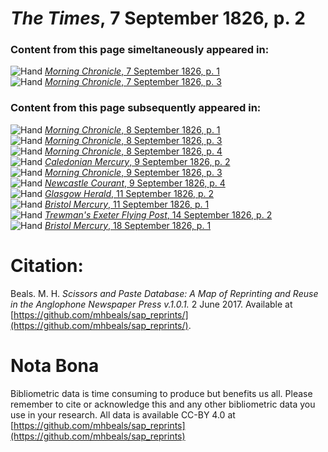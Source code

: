 # *The Times*, 7 September 1826, p. 2  
  
### Content from this page simeltaneously appeared in:  
![Hand](http://scissorsandpaste.net/wp-content/uploads/2017/06/smallhandpointer.png) [*Morning Chronicle*, 7 September 1826, p. 1](https://mhbeals.github.io/sap_html/Morning-Chronicle/Morning-Chronicle-7-September-1826-p-1)  
![Hand](http://scissorsandpaste.net/wp-content/uploads/2017/06/smallhandpointer.png) [*Morning Chronicle*, 7 September 1826, p. 3](https://mhbeals.github.io/sap_html/Morning-Chronicle/Morning-Chronicle-7-September-1826-p-3)  
  
### Content from this page subsequently appeared in:  
![Hand](http://scissorsandpaste.net/wp-content/uploads/2017/06/smallhandpointer.png) [*Morning Chronicle*, 8 September 1826, p. 1](https://mhbeals.github.io/sap_html/Morning-Chronicle/Morning-Chronicle-8-September-1826-p-1)  
![Hand](http://scissorsandpaste.net/wp-content/uploads/2017/06/smallhandpointer.png) [*Morning Chronicle*, 8 September 1826, p. 3](https://mhbeals.github.io/sap_html/Morning-Chronicle/Morning-Chronicle-8-September-1826-p-3)  
![Hand](http://scissorsandpaste.net/wp-content/uploads/2017/06/smallhandpointer.png) [*Morning Chronicle*, 8 September 1826, p. 4](https://mhbeals.github.io/sap_html/Morning-Chronicle/Morning-Chronicle-8-September-1826-p-4)  
![Hand](http://scissorsandpaste.net/wp-content/uploads/2017/06/smallhandpointer.png) [*Caledonian Mercury*, 9 September 1826, p. 2](https://mhbeals.github.io/sap_html/Caledonian-Mercury/Caledonian-Mercury-9-September-1826-p-2)  
![Hand](http://scissorsandpaste.net/wp-content/uploads/2017/06/smallhandpointer.png) [*Morning Chronicle*, 9 September 1826, p. 3](https://mhbeals.github.io/sap_html/Morning-Chronicle/Morning-Chronicle-9-September-1826-p-3)  
![Hand](http://scissorsandpaste.net/wp-content/uploads/2017/06/smallhandpointer.png) [*Newcastle Courant*, 9 September 1826, p. 4](https://mhbeals.github.io/sap_html/Newcastle-Courant/Newcastle-Courant-9-September-1826-p-4)  
![Hand](http://scissorsandpaste.net/wp-content/uploads/2017/06/smallhandpointer.png) [*Glasgow Herald*, 11 September 1826, p. 2](https://mhbeals.github.io/sap_html/Glasgow-Herald/Glasgow-Herald-11-September-1826-p-2)  
![Hand](http://scissorsandpaste.net/wp-content/uploads/2017/06/smallhandpointer.png) [*Bristol Mercury*, 11 September 1826, p. 1](https://mhbeals.github.io/sap_html/Bristol-Mercury/Bristol-Mercury-11-September-1826-p-1)  
![Hand](http://scissorsandpaste.net/wp-content/uploads/2017/06/smallhandpointer.png) [*Trewman's Exeter Flying Post*, 14 September 1826, p. 2](https://mhbeals.github.io/sap_html/Trewman's-Exeter-Flying-Post/Trewman's-Exeter-Flying-Post-14-September-1826-p-2)  
![Hand](http://scissorsandpaste.net/wp-content/uploads/2017/06/smallhandpointer.png) [*Bristol Mercury*, 18 September 1826, p. 1](https://mhbeals.github.io/sap_html/Bristol-Mercury/Bristol-Mercury-18-September-1826-p-1)  


# Citation: 

Beals. M. H. *Scissors and Paste Database: A Map of Reprinting and Reuse in the Anglophone Newspaper Press v.1.0.1.* 2 June 2017. Available at [https://github.com/mhbeals/sap_reprints/](https://github.com/mhbeals/sap_reprints/). 

# Nota Bona

Bibliometric data is time consuming to produce but benefits us all. Please remember to cite or acknowledge this and any other bibliometric data you use in your research. All data is available CC-BY 4.0 at [https://github.com/mhbeals/sap_reprints](https://github.com/mhbeals/sap_reprints)
